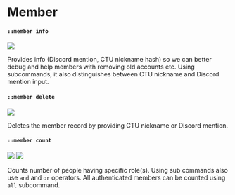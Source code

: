 ﻿# Member

#### `::member info`
![](https://img.shields.io/static/v1?label=role&message=mod&color=red)

Provides info (Discord mention, CTU nickname hash)
so we can better debug and help members with removing old accounts etc.
Using subcommands, it also distinguishes between CTU nickname and Discord mention input.

#### `::member delete`
![](https://img.shields.io/static/v1?label=role&message=mod&color=red)

Deletes the member record by providing CTU nickname or Discord mention.

#### `::member count`
![](https://img.shields.io/static/v1?label=role&message=mod&color=red)
![](https://img.shields.io/static/v1?label=role&message=teacher&color=red)

Counts number of people having specific role(s).
Using sub commands also use `and` and `or` operators.
All authenticated members can be counted using `all` subcommand.
